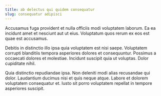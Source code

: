 ```yaml
---
title: ab delectus qui quidem consequatur
slug: consequatur adipisci
---
```


Accusamus fuga provident et nulla officiis modi voluptatem laborum. Ea ea incidunt amet et nesciunt aut ut eius. Voluptatum quos rerum ex eos est quae est accusamus.

Debitis in distinctio illo ipsa quia voluptatem est nisi saepe. Voluptatem corrupti blanditiis tempora asperiores dolores et consequuntur. Possimus a occaecati dolores et molestiae. Incidunt suscipit quia ut voluptas. Dolor cupiditate nihil.

Quia distinctio repudiandae ipsa. Non deleniti modi alias recusandae qui dolor. Laudantium ducimus nisi et quis neque atque. Labore et dolorem voluptatem consequatur et. Iusto sit porro voluptatem repellat in tempore asperiores suscipit.
